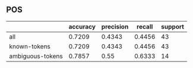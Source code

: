 
## POS

|                  | accuracy | precision | recall | support |
|------------------|----------|-----------|--------|---------|
| all              | 0.7209   | 0.4343    | 0.4456 | 43      |
| known-tokens     | 0.7209   | 0.4343    | 0.4456 | 43      |
| ambiguous-tokens | 0.7857   | 0.55      | 0.6333 | 14      |

